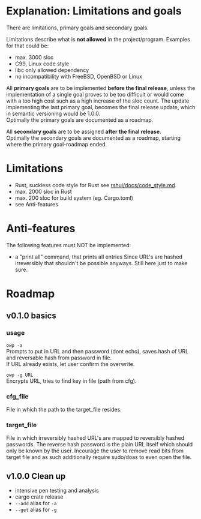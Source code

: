 # Explanation: Limitations and goals 

There are limitations, primary goals and secondary goals.  

Limitations describe what is __not allowed__ in the project/program.
Examples for that could be:  

- max. 3000 sloc
- C99, Linux code style
- libc only allowed dependency
- no incompatibility with FreeBSD, OpenBSD or Linux 

All __primary goals__ are to be implemented __before the final release__, unless
the implementation of a single goal proves to be too difficult or would come
with a too high cost such as a high increase of the sloc count.
The update implementing the last primary goal, becomes the final release update,
which in semantic versioning would be 1.0.0.  
Optimally the primary goals are documented as a roadmap.  

All __secondary goals__ are to be assigned __after the final release__.  
Optimally the secondary goals are documented as a roadmap,
starting where the primary goal-roadmap ended.  

# Limitations

- Rust, suckless code style for Rust see
  [rshui/docs/code_style.md](https://github.com/SchokiCoder/rshui/blob/main/docs/code_style.md).
- max. 2000 sloc in Rust
- max. 200 sloc for build system (eg. Cargo.toml)
- see Anti-features

# Anti-features

The following features must NOT be implemented:

- a "print all" command, that prints all entries
  Since URL's are hashed irreversibly that shouldn't be possible anyways.
  Still here just to make sure.

# Roadmap

## v0.1.0 basics

### usage

`owp -a`  
Prompts to put in URL and then password (dont echo), saves hash of URL and
reversable hash from password in file.  
If URL already exists, let user confirm the overwrite.  

`owp -g URL`  
Encrypts URL, tries to find key in file (path from cfg).

### cfg_file

File in which the path to the target_file resides.  

### target_file

File in which irreversibly hashed URL's are mapped to reversibly hashed
passwords.
The reverse hash password is the plain URL itself which should only be known by
the user.
Incourage the user to remove read bits from target file and as such additionally
require sudo/doas to even open the file.

## v1.0.0 Clean up

- intensive pen testing and analysis
- cargo crate release
- `--add` alias for `-a`
- `--get` alias for `-g`
